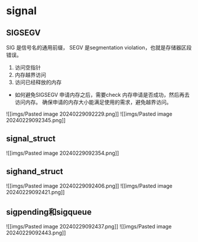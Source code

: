 # signal

## SIGSEGV
SIG 是信号名的通用前缀， SEGV 是segmentation violation，也就是存储器区段错误。
1. 访问空指针
2. 内存越界访问
3. 访问已经释放的内存

- 如何避免SIGSEGV
申请内存之后，需要check 内存申请是否成功，然后再去访问内存。
确保申请的内存大小能满足使用的需求，避免越界访问。

![[imgs/Pasted image 20240229092229.png]]
![[imgs/Pasted image 20240229092345.png]]
## signal_struct

![[imgs/Pasted image 20240229092354.png]]

## sighand_struct

![[imgs/Pasted image 20240229092406.png]]
![[imgs/Pasted image 20240229092421.png]]

## sigpending和sigqueue

![[imgs/Pasted image 20240229092437.png]]
![[imgs/Pasted image 20240229092443.png]]


